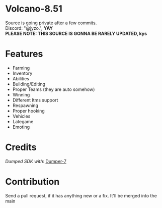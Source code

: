 # Volcano-8.51
Source is going private after a few commits.
</br>
Discord: "@jyzo.",
**YAY**
</br>
**PLEASE NOTE: THIS SOURCE IS GONNA BE RARELY UPDATED, kys**
</br>

# Features
- Farming
- Inventory
- Abilities
- Building/Editing
- Proper Teams (they are auto somehow)
- Winning
- Different ltms support
- Respawning
- Proper hooking
- Vehicles
- Lategame
- Emoting
 
# Credits
*Dumped SDK with*: [Dumper-7](https://github.com/Encryqed/Dumper-7)

# Contribution
Send a pull request, if it has anything new or a fix. It'll be merged into the main
